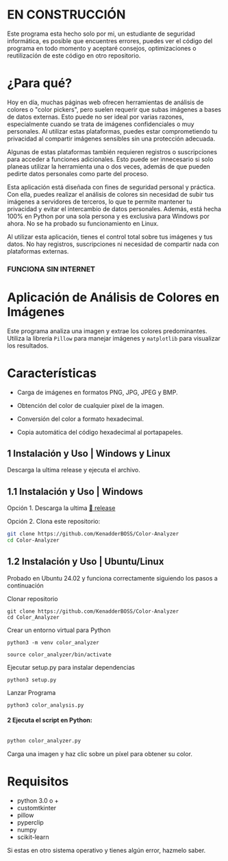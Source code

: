 # EN CONSTRUCCIÓN

Este programa esta hecho solo por mi, un estudiante de seguridad informática, es posible que encuentres errores, puedes ver el código del programa en todo momento y aceptaré consejos, optimizaciones o reutilización de este código en otro repositorio. 

# ¿Para qué?
Hoy en día, muchas páginas web ofrecen herramientas de análisis de colores o "color pickers", pero suelen requerir que subas imágenes a bases de datos externas. Esto puede no ser ideal por varias razones, especialmente cuando se trata de imágenes confidenciales o muy personales. Al utilizar estas plataformas, puedes estar comprometiendo tu privacidad al compartir imágenes sensibles sin una protección adecuada.

Algunas de estas plataformas también requieren registros o suscripciones para acceder a funciones adicionales. Esto puede ser innecesario si solo planeas utilizar la herramienta una o dos veces, además de que pueden pedirte datos personales como parte del proceso.

Esta aplicación está diseñada con fines de seguridad personal y práctica. Con ella, puedes realizar el análisis de colores sin necesidad de subir tus imágenes a servidores de terceros, lo que te permite mantener tu privacidad y evitar el intercambio de datos personales. Además, está hecha 100% en Python por una sola persona y es exclusiva para Windows por ahora. No se ha probado su funcionamiento en Linux.

Al utilizar esta aplicación, tienes el control total sobre tus imágenes y tus datos. No hay registros, suscripciones ni necesidad de compartir nada con plataformas externas.

### FUNCIONA SIN INTERNET

# Aplicación de Análisis de Colores en Imágenes

Este programa analiza una imagen y extrae los colores predominantes. Utiliza la librería `Pillow` para manejar imágenes y `matplotlib` para visualizar los resultados.

# Características

+ Carga de imágenes en formatos PNG, JPG, JPEG y BMP.

+ Obtención del color de cualquier píxel de la imagen.

+ Conversión del color a formato hexadecimal.

+ Copia automática del código hexadecimal al portapapeles.

## 1 Instalación y Uso | Windows y Linux
Descarga la ultima release y ejecuta el archivo.

## 1.1 Instalación y Uso | Windows

Opción 1. Descarga la ultima [🔗 release](https://github.com/KenadderBOSS/Color-Analyzer/releases)

Opción 2. Clona este repositorio:
```bash
git clone https://github.com/KenadderBOSS/Color-Analyzer
cd Color-Analyzer
```
## 1.2 Instalación y Uso | Ubuntu/Linux
Probado en Ubuntu 24.02 y funciona correctamente siguiendo los pasos a continuación


Clonar repositorio
```
git clone https://github.com/KenadderBOSS/Color-Analyzer
cd Color_Analyzer
```

Crear un entorno virtual para Python

```
python3 -m venv color_analyzer

source color_analyzer/bin/activate
```

Ejecutar setup.py para instalar dependencias

``` 
python3 setup.py
``` 
Lanzar Programa
```
python3 color_analysis.py
``` 

#### 2 Ejecuta el script en Python:
```bash

python color_analyzer.py
```
 
Carga una imagen y haz clic sobre un píxel para obtener su color.

# Requisitos
+ python 3.0 o +
+ customtkinter
+ pillow
+ pyperclip
+ numpy
+ scikit-learn

Si estas en otro sistema operativo y tienes algún error, hazmelo saber.